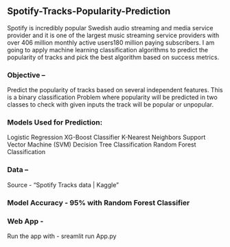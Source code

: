 ## Spotify-Tracks-Popularity-Prediction
Spotify is incredibly popular Swedish audio streaming and media service provider and it is one of the largest music streaming service providers with over 406 million monthly active users180 million paying subscribers. I am going to apply machine learning classification algorithms to predict the popularity of tracks and pick the best algorithm based on success metrics.

### Objective –
Predict the popularity of tracks based on several independent features. This is a binary classification Problem where popularity will be predicted in two classes to check with given inputs the track will be popular or unpopular.

### Models Used for Prediction:
Logistic Regression
XG-Boost Classifier
K-Nearest Neighbors
Support Vector Machine (SVM)
Decision Tree Classification
Random Forest Classification

### Data –
Source - “Spotify Tracks data | Kaggle”

### Model Accuracy - 95% with Random Forest Classifier

### Web App -
Run the app with - sreamlit run App.py
